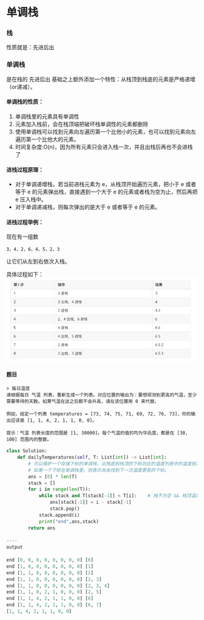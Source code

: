# 单调栈

### 栈

性质就是：先进后出 

### 单调栈 

是在栈的 先进后出 基础之上额外添加一个特性：从栈顶到栈底的元素是严格递增（or递减）。

#### 单调栈的性质：

1. 单调栈里的元素具有单调性
2. 元素加入栈前，会在栈顶端把破坏栈单调性的元素都删除
3. 使用单调栈可以找到元素向左遍历第一个比他小的元素，也可以找到元素向左遍历第一个比他大的元素。
4. 时间复杂度:O(n)，因为所有元素只会进入栈一次，并且出栈后再也不会进栈了

#### 进栈过程原理：

- 对于单调递增栈，若当前进栈元素为 e，从栈顶开始遍历元素，把小于 e 或者等于 e 的元素弹出栈，直接遇到一个大于 e 的元素或者栈为空为止，然后再把 e 压入栈中。
- 对于单调递减栈，则每次弹出的是大于 e 或者等于 e 的元素。

#### 进栈过程举例：

现在有一组数 

`3，4，2，6，4，5，2，3`

让它们从左到右依次入栈。

具体过程如下：
![单调栈](./img/单调栈.png)

#### 题目

```
> 每日温度
请根据每日 气温 列表，重新生成一个列表。对应位置的输出为：要想观测到更高的气温，至少需要等待的天数。如果气温在这之后都不会升高，请在该位置用 0 来代替。

例如，给定一个列表 temperatures = [73, 74, 75, 71, 69, 72, 76, 73]，你的输出应该是 [1, 1, 4, 2, 1, 1, 0, 0]。

提示：气温 列表长度的范围是 [1, 30000]。每个气温的值的均为华氏度，都是在 [30, 100] 范围内的整数。

```

```python
class Solution:
    def dailyTemperatures(self, T: List[int]) -> List[int]:
        # 可以维护一个存储下标的单调栈，从栈底到栈顶的下标对应的温度列表中的温度依次递减。
        # 如果一个下标在单调栈里，则表示尚未找到下一次温度更高的下标。
        ans = [0] * len(T)
        stack = []
        for i in range(len(T)):
            while stack and T[stack[-1]] < T[i]:    # 栈不为空 && 栈顶温度小于当前温度
                ans[stack[-1]] = i - stack[-1]
                stack.pop()
            stack.append(i)
            print("end",ans,stack)
        return ans

----
output

end [0, 0, 0, 0, 0, 0, 0, 0] [0]
end [1, 0, 0, 0, 0, 0, 0, 0] [1]
end [1, 1, 0, 0, 0, 0, 0, 0] [2]
end [1, 1, 0, 0, 0, 0, 0, 0] [2, 3]
end [1, 1, 0, 0, 0, 0, 0, 0] [2, 3, 4]
end [1, 1, 0, 2, 1, 0, 0, 0] [2, 5]
end [1, 1, 4, 2, 1, 1, 0, 0] [6]
end [1, 1, 4, 2, 1, 1, 0, 0] [6, 7]
[1, 1, 4, 2, 1, 1, 0, 0]
```





